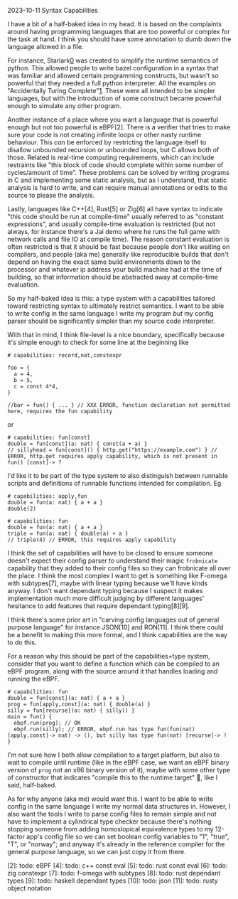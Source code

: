 <pmeta id="created">2023-10-11</pmeta>
<pmeta id="title">Syntax Capabilities</pmeta>

I have a bit of a half-baked idea in my head.
It is based on the complaints around having programming
languages that are too powerful or complex for the task
at hand. I think you should have some annotation to dumb
down the language allowed in a file.

For instance, Starlark[0] was created to simplify the
runtime semantics of python. This allowed people to
write bazel configuration in a syntax that was familiar
and allowed certain programming constructs, but wasn't
so powerful that they needed a full python interpreter.
All the examples on "Accidentally Turing Complete"[1].
These were all intended to be simpler
languages, but with the introduction of some construct
became powerful enough to simulate any other program.

Another instance of a place where you want a language
that is powerful enough but not too powerful is eBPF[2].
There is a verifier that tries to make sure your code
is not creating infinite loops or other nasty runtime
behaviour. This _can_ be enforced by restricting the
language itself to disallow unbounded recursion or
unbounded loops, but C allows both of those.
Related is real-time computing requirements, which can
include restraints like "this block of code should
complete within some number of cycles/amount of time".
These problems can be solved by writing programs in C
and implementing some static analysis, but as I
understand, that static analysis is hard to write, and
can require manual annotations or edits to the source
to please the analysis.

Lastly, languages like C++[4], Rust[5] or Zig[6] all have syntax
to indicate "this code should be run at compile-time"
usually referred to as "constant expressions", and usually
compile-time evaluation is restricted (but not always, for
instance there's a Jai demo where he runs the full game
with network calls and file IO at compile time). The reason
constant evaluation is often restricted is that it should
be fast because people don't like waiting on compilers,
and people (aka me) generally like reproducible builds that don't
depend on having the exact same build environments down
to the processor and whatever ip address your build machine
had at the time of building, so that information should
be abstracted away at compile-time evaluation.


So my half-baked idea is this: a type system with a capabilities
tailored toward restricting syntax to ultimately restrict
semantics. I want to be able to write config in the same
language I write my program *but* my config parser should be
significantly simpler than my source code interpreter.

With that in mind, I think file-level is a nice boundary,
specifically because it's simple enough to check for some line at
the beginning like

    # capabilities: record,nat,constexpr
    
    foo = {
      a = 4,
      b = 5,
      c = const 4*4,
    }
    
    //bar = fun() { ... } // XXX ERROR, function declaration not permitted here, requires the fun capability

or

    # capabilities: fun[const]
    double = fun[const](a: nat) { const(a + a) }
    // sillyhead = fun[const]() { http.get("https://example.com") } // ERROR, http.get requires apply capability, which is not present in fun() [const]-> ? 

I'd like it to be part of the type system to also distinguish
between runnable scripts and definitions of runnable functions
intended for compilation. Eg

    # capabilities: apply,fun
    double = fun(a: nat) { a + a }
    double(2)

    # capabilities: fun
    double = fun(a: nat) { a + a }
    triple = fun(a: nat) { double(a) + a }
    // triple(4) // ERROR, this requires apply capability

I think the set of capabilities will have to be closed to ensure
someone doesn't expect their config parser to understand their magic
`frobnicate` capability that they added to their config files so
they can frobnicate all over the place. I think the most complex I
want to get is something like F-omega with subtypes[7], maybe with
linear typing because we'll have kinds anyway. I don't want dependant
typing because I suspect it makes implementation much more difficult
judging by different languages' hesitance to add features that
require dependant typing[8][9].


I think there's some prior art in "carving config languages out of
general purpose language" for instance JSON[10] and RON[11]. I
think there could be a benefit to making this more formal, and I
think capabilities are the way to do this.


For a reason why this should be part of the capabilities+type system,
consider that you want to define a function which can be compiled
to an eBPF program, along with the source around it that handles
loading and running the eBPF.

    # capabilities: fun
    double = fun[const](a: nat) { a + a }
    prog = fun[apply,const](a: nat) { double(a) }
    silly = fun[recurse](a: nat) { silly() }
    main = fun() {
      ebpf.run(prog); // OK
      ebpf.run(silly); // ERROR, ebpf.run has type fun(fun(nat) [apply,const]-> nat) -> (), but silly has type fun(nat) [recurse]-> !
    }

I'm not sure how I both allow compilation to a target platform, but
also to wait to compile until runtime (like in the eBPF case, we want
an eBPF binary version of `prog` not an x86 binary version of it),
maybe with some other type of constructor that indicates "compile
this to the runtime target" :shrug:, like I said, half-baked.


As for why anyone (aka me) would want this. I want to be able to write config in
the same language I write my normal data structures in. However, I also want the
tools I write to parse config files to remain simple and not have to implement
a cylindrical type checker because there's nothing stopping someone from adding
homoslopical equivalence types to my 12-factor app's config file so we can
set boolean config variables to "1", "true", "T", or "norway"; and anyway it's
already in the reference compiler for the general purpose language, so we can
just copy it from there.

[0]: https://github.com/bazelbuild/starlark
[1]: https://matt-rickard.com/accidentally-turing-complete
[2]: todo: eBPF
[4]: todo: c++ const eval
[5]: todo: rust const eval
[6]: todo: zig constexpr
[7]: todo: f-omega with subtypes
[8]: todo: rust dependant types
[9]: todo: haskell dependant types
[10]: todo: json
[11]: todo: rusty object notation
